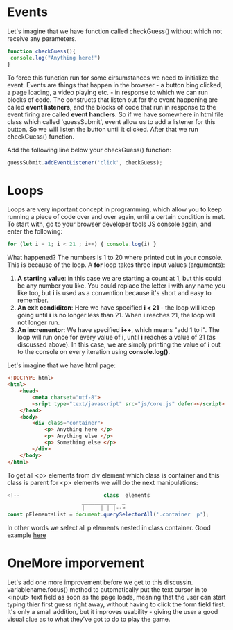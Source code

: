 # Events

Let's imagine that we have function called checkGuess() without which not receive any
parameters.
```javascript
function checkGuess(){
 console.log("Anything here!")
}
```
To force this function run for some cirsumstances we need to initialize the event. 
Events are things that happen in the browser - a button bing clicked, a page loading,
 a video playing etc. - in response to which we can run blocks of code. The constructs
that listen out for the event happening are called **event listeners**, and the blocks
of code that run in response to the event firing are called **event handlers**.
So if we have somewhere in html file class which called 'guessSubmit', event allow us
to add a listener for this button. So we will listen the button until it clicked.
After that we run checkGuess() function.

Add the following line below your checkGuess() function:
```javascript
guessSubmit.addEventListener('click', checkGuess);
```
# Loops

Loops are very inportant concept in programming, which allow you to keep running a piece
of code over and over again, until a certain condition is met. 
To start with, go to your browser developer tools JS console again, and enter the following:
```javascript
for (let i = 1; i < 21 ; i++) { console.log(i) }
```
What happened? The numbers is 1 to 20 where printed out in your console. This is because
of the loop. A **for** loop takes three input values (arguments):

1. **A starting value**:  in this case we are starting a count at 1, but this could be any
number you like. You could replace the letter **i** with any name you like too, but **i**
is used as a convention because it's short and easy to remember.
2. **An exit condiditon**: Here we have specified **i < 21** - the loop will keep going
until **i** is no longer less than 21. When **i** reaches 21, the loop will not longer run.
3. **An incrementor**: We have specified **i++**, which means "add 1 to i". The loop will
run once for every value of **i**, until **i** reaches a value of 21 (as discussed above).
In this case, we are simply printing the value of **i** out to the console on every iteration
using **console.log()**.


Let's imagine that we have html page:
```html
<!DOCTYPE html>
<html>
	<head>
		<meta charset="utf-8">
		<sript type="text/javascript" src="js/core.js" defer></script>
	</head>
	<body>
		<div class="container">
			<p> Anything here </p>
			<p> Anything else </p>
			<p> Something else </p>
		</div>
	</body>
</html>
```
To get all \<p> elements from div element which class is container and this class is parent for
\<p> elements we will do the next manipulations:
```javascript
<!--						   class  elements
 						___________  _
						|	  | | |-->
const pElementsList = document.querySelectorAll('.container  p');
```
In other words we select all p elements nested in class container.
Good example [here](https://github.com/Jenuaz/js_beginner_course/tree/master/00_Practice_Material/ex03%5BSelectAllClassElements%5D)

# OneMore imporvement
Let's add one more improvement before we get to this discussin. 
variablename.focus() method to automatically put the text cursor in to \<input> text field as soon
as the page loads, meaning that the user can start typing thier first guess right away, without having
to click the form field first. It's only a small addition, but it improves usability - giving the user
a good visual clue as to what they've got to do to play the game.
